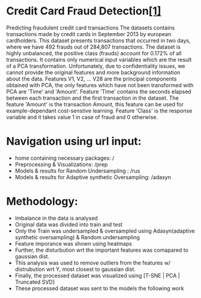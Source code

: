 # Credit Card Fraud Detection[[1]](https://www.kaggle.com/mlg-ulb/creditcardfraud) 
Predicting fraudulent credit card transactions The datasets contains transactions made by credit cards in September 2013 by european cardholders. This dataset presents transactions that occurred in two days, where we have 492 frauds out of 284,807 transactions. The dataset is highly unbalanced, the positive class (frauds) account for 0.172% of all transactions. It contains only numerical input variables which are the result of a PCA transformation. Unfortunately, due to confidentiality issues, we cannot provide the original features and more background information about the data. Features V1, V2, … V28 are the principal components obtained with PCA, the only features which have not been transformed with PCA are 'Time' and 'Amount'. Feature 'Time' contains the seconds elapsed between each transaction and the first transaction in the dataset. The feature 'Amount' is the transaction Amount, this feature can be used for example-dependant cost-senstive learning. Feature 'Class' is the response variable and it takes value 1 in case of fraud and 0 otherwise. 

# Navigation using url input: 
* home containing necessary packages: / 
* Preprocessing & Visualizations: /prep
* Models & results for Random Undersampling : /rus 
* Models & results for Adaptive synthetic Oversampling: /adasyn 

# Methodology:
* Imbalance in the data is analysed
* Original data was divided into train and test
* Only the Train was undersampled & oversampled using Adasyn(adaptive synthetic oversampling) & Random undersampling
* Feature imporance was shown using heatmaps
* Further, the disturbution wrt the important features was comapared to gaussian dist.
* This analysis was used to remove outliers from the features w/ distrubution wrt Y, most closest to gaussian dist.
* Finally, the processed dataset was visualized using [T-SNE | PCA | Truncated SVD]
* These processed dataset was sent to the models the following work

